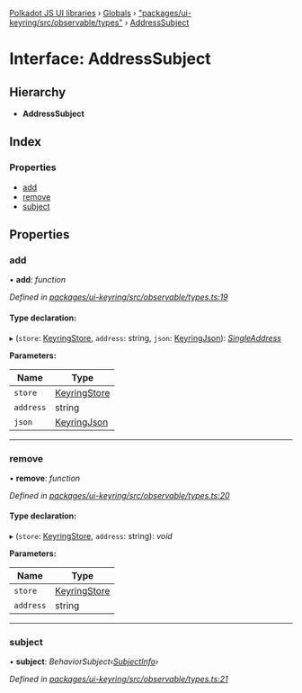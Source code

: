 [Polkadot JS UI libraries](../README.md) › [Globals](../globals.md) › ["packages/ui-keyring/src/observable/types"](../modules/_packages_ui_keyring_src_observable_types_.md) › [AddressSubject](_packages_ui_keyring_src_observable_types_.addresssubject.md)

# Interface: AddressSubject

## Hierarchy

* **AddressSubject**

## Index

### Properties

* [add](_packages_ui_keyring_src_observable_types_.addresssubject.md#add)
* [remove](_packages_ui_keyring_src_observable_types_.addresssubject.md#remove)
* [subject](_packages_ui_keyring_src_observable_types_.addresssubject.md#subject)

## Properties

###  add

• **add**: *function*

*Defined in [packages/ui-keyring/src/observable/types.ts:19](https://github.com/polkadot-js/ui/blob/5001dea/packages/ui-keyring/src/observable/types.ts#L19)*

#### Type declaration:

▸ (`store`: [KeyringStore](_packages_ui_keyring_src_types_.keyringstore.md), `address`: string, `json`: [KeyringJson](_packages_ui_keyring_src_types_.keyringjson.md)): *[SingleAddress](_packages_ui_keyring_src_observable_types_.singleaddress.md)*

**Parameters:**

Name | Type |
------ | ------ |
`store` | [KeyringStore](_packages_ui_keyring_src_types_.keyringstore.md) |
`address` | string |
`json` | [KeyringJson](_packages_ui_keyring_src_types_.keyringjson.md) |

___

###  remove

• **remove**: *function*

*Defined in [packages/ui-keyring/src/observable/types.ts:20](https://github.com/polkadot-js/ui/blob/5001dea/packages/ui-keyring/src/observable/types.ts#L20)*

#### Type declaration:

▸ (`store`: [KeyringStore](_packages_ui_keyring_src_types_.keyringstore.md), `address`: string): *void*

**Parameters:**

Name | Type |
------ | ------ |
`store` | [KeyringStore](_packages_ui_keyring_src_types_.keyringstore.md) |
`address` | string |

___

###  subject

• **subject**: *BehaviorSubject‹[SubjectInfo](_packages_ui_keyring_src_observable_types_.subjectinfo.md)›*

*Defined in [packages/ui-keyring/src/observable/types.ts:21](https://github.com/polkadot-js/ui/blob/5001dea/packages/ui-keyring/src/observable/types.ts#L21)*
